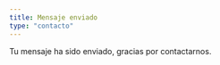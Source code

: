 ```yaml
---
title: Mensaje enviado
type: "contacto"
---
```

Tu mensaje ha sido enviado, gracias por contactarnos.
